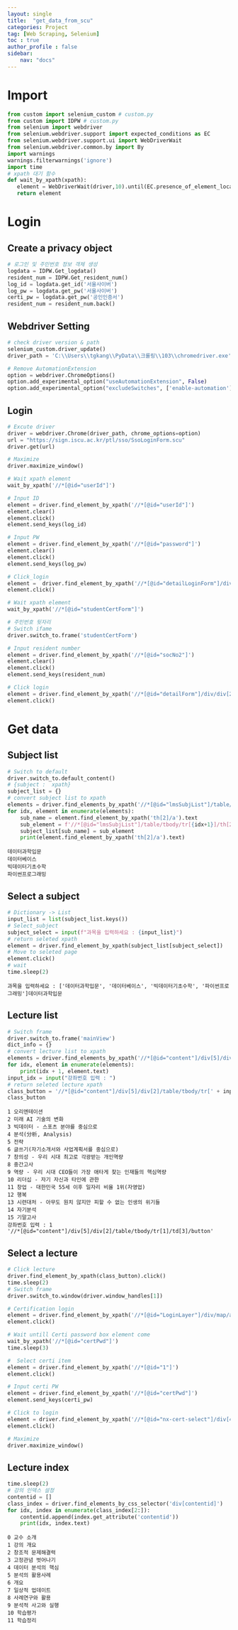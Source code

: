 ```yaml
---
layout: single
title:  "get_data_from_scu"
categories: Project
tag: [Web Scraping, Selenium]
toc : true
author_profile : false
sidebar:
    nav: "docs" 
---
```


# Import


```python
from custom import selenium_custom # custom.py
from custom import IDPW # custom.py
from selenium import webdriver
from selenium.webdriver.support import expected_conditions as EC
from selenium.webdriver.support.ui import WebDriverWait
from selenium.webdriver.common.by import By
import warnings
warnings.filterwarnings('ignore')
import time
# xpath 대기 함수
def wait_by_xpath(xpath):
   element = WebDriverWait(driver,10).until(EC.presence_of_element_located((By.XPATH, xpath)))
   return element
```



# Login

## Create a privacy object


```python
# 로그인 및 주민번호 정보 객체 생성
logdata = IDPW.Get_logdata()
resident_num = IDPW.Get_resident_num()
log_id = logdata.get_id('서울사이버')
log_pw = logdata.get_pw('서울사이버')
certi_pw = logdata.get_pw('공인인증서')
resident_num = resident_num.back()
```

## Webdriver Setting


```python
# check driver version & path 
selenium_custom.driver_update()
driver_path = 'C:\\Users\\tgkang\\PyData\\크롤링\\103\\chromedriver.exe'

# Remove AutomationExtension
option = webdriver.ChromeOptions()
option.add_experimental_option("useAutomationExtension", False)
option.add_experimental_option("excludeSwitches", ['enable-automation'])
```

## Login


```python
# Excute driver
driver = webdriver.Chrome(driver_path, chrome_options=option)
url = "https://sign.iscu.ac.kr/ptl/sso/SsoLoginForm.scu"
driver.get(url)

# Maximize
driver.maximize_window()

# Wait xpath element
wait_by_xpath('//*[@id="userId"]')

# Input ID
element = driver.find_element_by_xpath('//*[@id="userId"]')
element.clear()
element.click()
element.send_keys(log_id)

# Input PW
element = driver.find_element_by_xpath('//*[@id="password"]')
element.clear()
element.click()
element.send_keys(log_pw)

# Click_login
element =  driver.find_element_by_xpath('//*[@id="detailLoginForm"]/div/div[2]/div[3]/div[1]/a')
element.click()

# Wait xpath element
wait_by_xpath('//*[@id="studentCertForm"]')

# 주민번호 뒷자리
# Switch ifame
driver.switch_to.frame('studentCertForm')

# Input resident number
element = driver.find_element_by_xpath('//*[@id="socNo2"]')
element.clear()
element.click()
element.send_keys(resident_num)

# Click login
element = driver.find_element_by_xpath('//*[@id="detailForm"]/div/div[2]/a/span')
element.click()
```

# Get data

## Subject list


```python
# Switch to default 
driver.switch_to.default_content()
# {subject :  xpath}
subject_list = {} 
# convert subject list to xpath
elements = driver.find_elements_by_xpath('//*[@id="lmsSubjList"]/table/tbody/tr')
for idx, element in enumerate(elements):
    sub_name = element.find_element_by_xpath('th[2]/a').text
    sub_element = f'//*[@id="lmsSubjList"]/table/tbody/tr[{idx+1}]/th[2]/a'
    subject_list[sub_name] = sub_element
    print(element.find_element_by_xpath('th[2]/a').text)
```

    데이터과학입문
    데이터베이스
    빅데이터기초수학
    파이썬프로그래밍


## Select a subject


```python
# Dictionary -> List
input_list = list(subject_list.keys())
# Select_subject
subject_select = input(f"과목을 입력하세요 : {input_list}")
# return seleted xpath
element = driver.find_element_by_xpath(subject_list[subject_select])
# Move to seleted page
element.click()
# wait
time.sleep(2)
```

    과목을 입력하세요 : ['데이터과학입문', '데이터베이스', '빅데이터기초수학', '파이썬프로그래밍']데이터과학입문


## Lecture list


```python
# Switch frame
driver.switch_to.frame('mainView')
dict_info = {}
# convert lecture list to xpath
elements = driver.find_elements_by_xpath('//*[@id="content"]/div[5]/div[2]/table/tbody/tr/td[2]')
for idx, element in enumerate(elements):
    print(idx + 1, element.text)
input_idx = input("강좌번호 입력 : ")
# return seleted lecture xpath
class_button = '//*[@id="content"]/div[5]/div[2]/table/tbody/tr[' + input_idx + ']/td[3]/button'
class_button
```

    1 오리엔테이션
    2 미래 AI 기술의 변화
    3 빅데이터 - 스포츠 분야를 중심으로
    4 분석(分析, Analysis)
    5 전략
    6 글쓰기(자기소개서와 사업계획서를 중심으로)
    7 창의성 - 우리 시대 최고로 각광받는 개인역량
    8 중간고사
    9 역량 - 우리 시대 CEO들이 가장 애타게 찾는 인재들의 핵심역량
    10 리더십 - 자기 자신과 타인에 관한
    11 창업 - 대한민국 55세 이후 일자리 비율 1위(자영업)
    12 행복
    13 시련대처 - 아무도 원치 않지만 피할 수 없는 인생의 위기들
    14 자기분석
    15 기말고사
    강좌번호 입력 : 1
    '//*[@id="content"]/div[5]/div[2]/table/tbody/tr[1]/td[3]/button'



## Select a lecture


```python
# Click lecture
driver.find_element_by_xpath(class_button).click()
time.sleep(2)
# Switch frame
driver.switch_to.window(driver.window_handles[1])

# Certification login 
element = driver.find_element_by_xpath('//*[@id="LoginLayer"]/div/map/area[1]')
element.click()

# Wait untill Certi password box element come
wait_by_xpath('//*[@id="certPwd"]')
time.sleep(3)

#  Select certi item
element = driver.find_element_by_xpath('//*[@id="1"]')
element.click()

# Input certi PW
element = driver.find_element_by_xpath('//*[@id="certPwd"]')
element.send_keys(certi_pw)

# Click to login
element = driver.find_element_by_xpath('//*[@id="nx-cert-select"]/div[4]/button[1]')
element.click()

# Maximize 
driver.maximize_window()
```




## Lecture index


```python
time.sleep(2)
# 강의 인덱스 설정
contentid = []
class_index = driver.find_elements_by_css_selector('div[contentid]')
for idx, index in enumerate(class_index[2:]):
    contentid.append(index.get_attribute('contentid'))
    print(idx, index.text)
```

    0 교수 소개
    1 강의 개요
    2 창조적 문제해결력
    3 고정관념 벗어나기
    4 데이터 분석의 핵심
    5 분석의 활용사례
    6 개요
    7 일상적 업데이트
    8 사례연구와 활용
    9 분석적 사고와 실행
    10 학습평가
    11 학습정리

